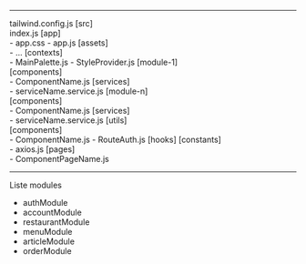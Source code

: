 --------------------------------------------------
tailwind.config.js
[src] \
    index.js
    [app] \
        - app.css
        - app.js
    [assets] \
        - ...
    [contexts] \
        - MainPalette.js
        - StyleProvider.js
    [module-1] \
        [components] \
            - ComponentName.js
        [services] \
            - serviceName.service.js
    [module-n] \
        [components] \
            - ComponentName.js
        [services] \
            - serviceName.service.js
    [utils] \
        [components] \
            - ComponentName.js
            - RouteAuth.js
        [hooks]
        [constants] \
            - axios.js
    [pages] \
        - ComponentPageName.js

--------------------------------------------------
Liste modules

- authModule
- accountModule
- restaurantModule
- menuModule
- articleModule
- orderModule
